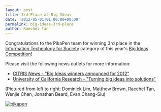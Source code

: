 ```yaml
---
layout: post
title: 3rd Place at Big Ideas
date: '2012-05-01T01:00:00+00:00'
permalink: big-ideas-3rd-place
author: Raechel Tan
---
```

<p>Congratulations to the PikaPen team for winning 3rd place in the <a href="http://bigideas.berkeley.edu/contest/information-technology-for-society-competition" target="_new">Information Technology for Society</a> category of this year's <a href="http://bigideas.berkeley.edu/" target="_new">Big Ideas Competition</a>!</p><p>Please visit the following news outlets for more information:</p><ul>
            <li><a href="http://citris-uc.org/news/big_ideas_winners_2012" target="_new">CITRIS News - "Big Ideas winners announced for 2012"</a></li>
            <li><a href="http://research.universityofcalifornia.edu/stories/2012/05/big-ideas.html" target="_new">University of California Research - "Turning big ideas into solutions"</a></li>
          </ul><p>(Pictured from left to right: Dominick Lim, Matthew Brown, Raechel Tan, Wenjie Chen, Jonathan Beard, Evan Chang-Siu)</p><p class="indent"><a href="{{ site.baseurl }}/assets/images/posts/pikapen.jpg" ><img src="{{ site.baseurl }}/assets/images/posts/pikapen.jpg" alt="pikapen" border="0"></a></p>

